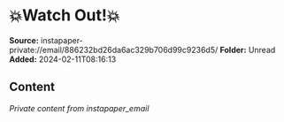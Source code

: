 # 💥Watch Out!💥

**Source:** instapaper-private://email/886232bd26da6ac329b706d99c9236d5/
**Folder:** Unread
**Added:** 2024-02-11T08:16:13




## Content
*Private content from instapaper_email*
